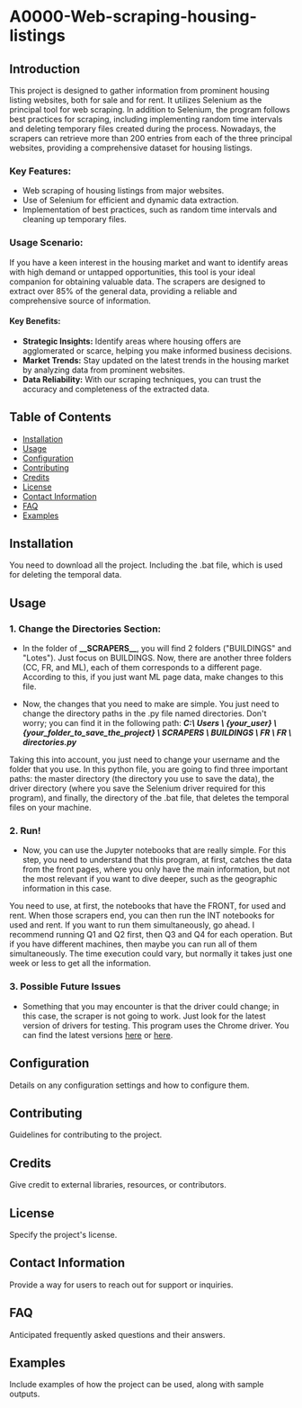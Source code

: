 # A0000-Web-scraping-housing-listings

## Introduction
This project is designed to gather information from prominent housing listing websites, both for sale and for rent. It utilizes Selenium as the principal tool for web scraping. In addition to Selenium, the program follows best practices for scraping, including implementing random time intervals and deleting temporary files created during the process.
Nowadays, the scrapers can retrieve more than 200 entries from each of the three principal websites, providing a comprehensive dataset for housing listings.

### Key Features:
- Web scraping of housing listings from major websites.
- Use of Selenium for efficient and dynamic data extraction.
- Implementation of best practices, such as random time intervals and cleaning up temporary files.

### Usage Scenario:
If you have a keen interest in the housing market and want to identify areas with high demand or untapped opportunities, this tool is your ideal companion for obtaining valuable data. The scrapers are designed to extract over 85% of the general data, providing a reliable and comprehensive source of information.

#### Key Benefits:
- **Strategic Insights:** Identify areas where housing offers are agglomerated or scarce, helping you make informed business decisions.
- **Market Trends:** Stay updated on the latest trends in the housing market by analyzing data from prominent websites.
- **Data Reliability:** With our scraping techniques, you can trust the accuracy and completeness of the extracted data.

## Table of Contents
- [Installation](#installation)
- [Usage](#usage)
- [Configuration](#configuration)
- [Contributing](#contributing)
- [Credits](#credits)
- [License](#license)
- [Contact Information](#contact-information)
- [FAQ](#faq)
- [Examples](#examples)

## Installation
You need to download all the project. Including the .bat file, which is used for deleting the temporal data. 

## Usage

### 1. Change the Directories Section:

- In the folder of **\_\_SCRAPERS\_\_**, you will find 2 folders ("BUILDINGS" and "Lotes"). Just focus on BUILDINGS. Now, there are another three folders (CC, FR, and ML), each of them corresponds to a different page. According to this, if you just want ML page data, make changes to this file.

- Now, the changes that you need to make are simple. You just need to change the directory paths in the .py file named directories. Don't worry; you can find it in the following path: *__C:\ Users \ {your_user} \ {your_folder_to_save_the_project} \ SCRAPERS \ BUILDINGS \ FR \ FR \ directories.py__*

Taking this into account, you just need to change your username and the folder that you use. In this python file, you are going to find three important paths: the master directory (the directory you use to save the data), the driver directory (where you save the Selenium driver required for this program), and finally, the directory of the .bat file, that deletes the temporal files on your machine.

### 2. Run!

- Now, you can use the Jupyter notebooks that are really simple. For this step, you need to understand that this program, at first, catches the data from the front pages, where you only have the main information, but not the most relevant if you want to dive deeper, such as the geographic information in this case.

You need to use, at first, the notebooks that have the FRONT, for used and rent. When those scrapers end, you can then run the INT notebooks for used and rent. If you want to run them simultaneously, go ahead. I recommend running Q1 and Q2 first, then Q3 and Q4 for each operation. But if you have different machines, then maybe you can run all of them simultaneously. The time execution could vary, but normally it takes just one week or less to get all the information.

### 3. Possible Future Issues

- Something that you may encounter is that the driver could change; in this case, the scraper is not going to work. Just look for the latest version of drivers for testing. This program uses the Chrome driver. You can find the latest versions [here](https://chromedriver.chromium.org/downloads) or [here](https://googlechromelabs.github.io/chrome-for-testing/).


## Configuration
Details on any configuration settings and how to configure them.

## Contributing
Guidelines for contributing to the project.

## Credits
Give credit to external libraries, resources, or contributors.

## License
Specify the project's license.

## Contact Information
Provide a way for users to reach out for support or inquiries.

## FAQ
Anticipated frequently asked questions and their answers.

## Examples
Include examples of how the project can be used, along with sample outputs.
